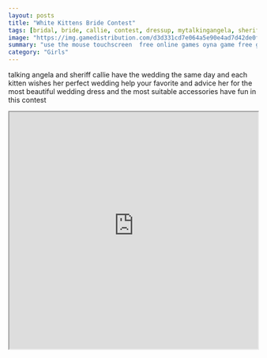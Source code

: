 ```yaml
---
layout: posts
title: "White Kittens Bride Contest"
tags: [bridal, bride, callie, contest, dressup, mytalkingangela, sheriff, talking, tom, wedding, winner, free, online, games, oyna, game, free, games, play, play, games]
image: "https://img.gamedistribution.com/d3d331cd7e064a5e90e4ad7d42de0ff0.jpg"
summary: "use the mouse touchscreen  free online games oyna game free games play play games"
category: "Girls"
---
```


talking angela and sheriff callie have the wedding the same day and each kitten wishes her perfect wedding help your favorite and advice her for the most beautiful wedding dress and the most suitable accessories have fun in this contest

<iframe width="100%" height="480px;" src="https://html5.gamedistribution.com/d3d331cd7e064a5e90e4ad7d42de0ff0/"></iframe>